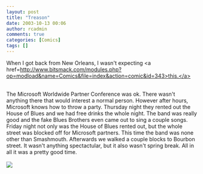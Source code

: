 ```yaml
---
layout: post
title: "Treason"
date: 2003-10-13 00:06
author: rcadmin
comments: true
categories: [Comics]
tags: []
---
```

When I got back from New Orleans, I wasn't expecting <a href=http://www.bitsmack.com/modules.php?op=modload&name=Comics&file=index&action=comic&id=343>this.</a>
<br />

<br />
The Microsoft Worldwide Partner Conference was ok. There wasn't anything there that would interest a normal person. However after hours, Microsoft knows how to throw a party. Thursday night they rented out the House of Blues and we had free drinks the whole night. The band was really good and the fake Blues Brothers even came out to sing a couple songs. Friday night not only was the House of Blues rented out, but the whole street was blocked off for Microsoft partners. This time the band was none other than Smashmouth. Afterwards we walked a couple blocks to Bourbon street. It wasn't anything spectactular, but it also wasn't spring break. All in all it was a pretty good time.<Br><br>

<img src='http://dl.bitsmack.com/comics/20031013.gif' />
